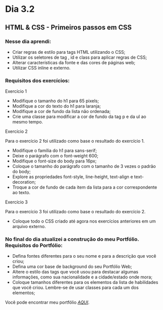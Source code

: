 # Dia 3.2

## HTML & CSS - Primeiros passos em CSS

### Nesse dia aprendi:

- Criar regras de estilo para tags HTML utilizando o CSS; 
- Utilizar os seletores de tag , id e class para aplicar regras de CSS; 
- Alterar características da fonte e das cores de páginas web;
- Utilizar CSS inline e externo.

### Requisitos dos exercícios:

Exercício 1

-  Modifique o tamanho do h1 para 65 pixels;
-  Modifique a cor do texto do h1 para laranja;
-  Modifique a cor de fundo da lista não ordenada;
- Crie uma classe para modificar a cor de fundo da tag p e da ul ao mesmo tempo.

Exercício 2

Para o exercício 2 foi utilizado como base o resultado do exercício 1.

- Modifique o família do h1 para sans-serif;
- Deixe o parágrafo com o font-weight 600;
- Modifique o font-size do body para 16px;
- Coloque o tamanho do parágrafo com o tamanho de 3 vezes o padrão do body;
- Explore as propriedades font-style, line-height, text-align e text-decoration;
- Troque a cor de fundo de cada item da lista para a cor correspondente ao texto.

Exercício 3

Para o exercício 3 foi utilizado como base o resultado do exercício 2.

- Coloque todo o CSS criado até agora nos exercícios anteriores em um arquivo externo.

### No final do dia atualizei a construção do meu Portfólio. Requisitos do Portfólio:

- Defina fontes diferentes para o seu nome e para a descrição que você criou;
-  Defina uma cor base de background do seu Portfólio Web;
- Altere o estilo das tags que você usou para destacar algumas informações, como sua nacionalidade e a cidade/estado onde mora;
- Coloque tamanhos diferentes para os elementos da lista de habilidades que você criou. Lembre-se de usar classes para cada um dos elementos;

Você pode encontrar meu portfólio _[AQUI](https://yuribm.github.io/)_.
